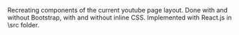 Recreating components of the current youtube page layout. Done with and without Bootstrap, with and without inline CSS. Implemented with React.js in \src folder.

